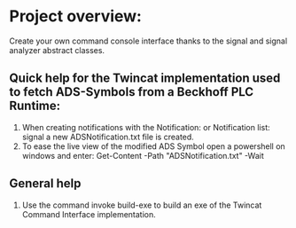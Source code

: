 # Project overview:

Create your own command console interface thanks to the signal and signal analyzer abstract classes.

## Quick help for the Twincat implementation used to fetch ADS-Symbols from a Beckhoff PLC Runtime:

1) When creating notifications with the Notification: or Notification list: signal a new ADSNotification.txt file is created.
2) To ease the live view of the modified ADS Symbol open a powershell on windows and enter: Get-Content -Path "ADSNotification.txt" -Wait

## General help

1) Use the command invoke build-exe to build an exe of the Twincat Command Interface implementation.
